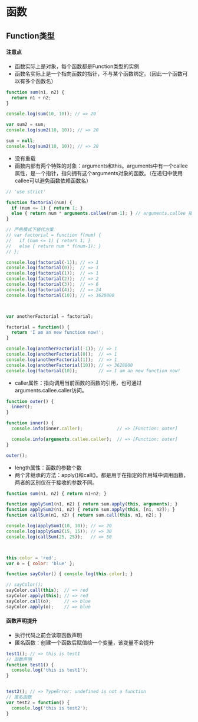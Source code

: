 # 函数
## Function类型
#### 注意点
- 函数实际上是对象，每个函数都是Function类型的实例
- 函数名实际上是一个指向函数的指针，不与某个函数绑定。（因此一个函数可以有多个函数名）

````js
function sum(n1, n2) {
  return n1 + n2;
}

console.log(sum(10, 10)); // => 20

var sum2 = sum;
console.log(sum2(10, 10)); // => 20

sum = null;
console.log(sum2(10, 10)); // => 20
````
- 没有重载
- 函数内部有两个特殊的对象：arguments和this。arguments中有一个callee属性，是一个指针，指向拥有这个arguments对象的函数。（在递归中使用callee可以避免函数依赖函数名）

````js
// 'use strict'

function factorial(num) {
  if (num <= 1) { return 1; }
  else { return num * arguments.callee(num-1); } // arguments.callee 指向 factorial 函数，严格模式下会出错
}

// 严格模式下替代方案
// var factorial = function f(num) {
//   if (num <= 1) { return 1; }
//   else { return num * f(num-1); }
// };

console.log(factorial(-1)); // => 1
console.log(factorial(0));  // => 1
console.log(factorial(1));  // => 1
console.log(factorial(2));  // => 2
console.log(factorial(3));  // => 6
console.log(factorial(4));  // => 24
console.log(factorial(10)); // => 3628800



var anotherFactorial = factorial;

factorial = function() {
  return 'I am an new function now!';
}

console.log(anotherFactorial(-1)); // => 1
console.log(anotherFactorial(0));  // => 1
console.log(anotherFactorial(1));  // => 1
console.log(anotherFactorial(10)); // => 3628800
console.log(factorial(10));        // => I am an new function now!
````
- caller属性：指向调用当前函数的函数的引用，也可通过arguments.callee.caller访问。

````js
function outer() {
  inner();
}

function inner() {
  console.info(inner.caller);             // => [Function: outer]

  console.info(arguments.callee.caller);  // => [Function: outer]
}

outer();
````
- length属性：函数的参数个数
- 两个非继承的方法：apply()和call()。都是用于在指定的作用域中调用函数，两者的区别仅在于接收的参数不同。

````js
function sum(n1, n2) { return n1+n2; }

function applySum1(n1, n2) { return sum.apply(this, arguments); }
function applySum2(n1, n2) { return sum.apply(this, [n1, n2]); }
function callSum(n1, n2) { return sum.call(this, n1, n2); }

console.log(applySum1(10, 10)); // => 20
console.log(applySum2(15, 15)); // => 30
console.log(callSum(25, 25));   // => 50



this.color = 'red';
var o = { color: 'blue' };

function sayColor() { console.log(this.color); }

// sayColor();
sayColor.call(this);  // => red
sayColor.apply(this); // => red
sayColor.call(o);     // => blue
sayColor.apply(o);    // => blue
````

#### 函数声明提升
- 执行代码之前会读取函数声明
- 匿名函数：创建一个函数后赋值给一个变量，该变量不会提升

````js
test1(); // => this is test1
// 函数声明
function test1() {
  console.log('this is test1');
}


test2(); // => TypeError: undefined is not a function
// 匿名函数
var test2 = function() {
  console.log('this is test2');
}
````
